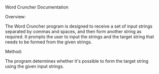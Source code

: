 Word Cruncher Documentation

Overview:

The Word Cruncher program is designed to receive a set of input strings separated by commas and spaces, and then form another string as required. It prompts the user to input the strings and the target string that needs to be formed from the given strings.

Method:

The program determines whether it's possible to form the target string using the given input strings.
